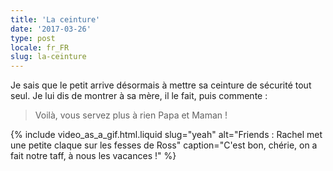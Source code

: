 ```yaml
---
title: 'La ceinture'
date: '2017-03-26'
type: post
locale: fr_FR
slug: la-ceinture
---
```


Je sais que le petit arrive désormais à mettre sa ceinture de sécurité tout seul. Je lui dis de montrer à sa mère, il le fait, puis commente :

> Voilà, vous servez plus à rien Papa et Maman !

{% include video_as_a_gif.html.liquid
slug="yeah"
alt="Friends : Rachel met une petite claque sur les fesses de Ross"
caption="C'est bon, chérie, on a fait notre taff, à nous les vacances !"
%}
